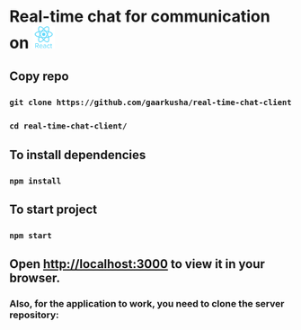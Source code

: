 # Real-time chat for communication on <a href="https://reactjs.org/"><img src="https://github.com/devicons/devicon/blob/master/icons/react/react-original-wordmark.svg" title="React" alt="React" width="40" height="40"/></a>&nbsp;

## Copy repo

### `git clone https://github.com/gaarkusha/real-time-chat-client`

### `cd real-time-chat-client/`

## To install dependencies

### `npm install`

## To start project

### `npm start`

## Open [http://localhost:3000](http://localhost:3000) to view it in your browser.

### Also, for the application to work, you need to clone the server repository:



